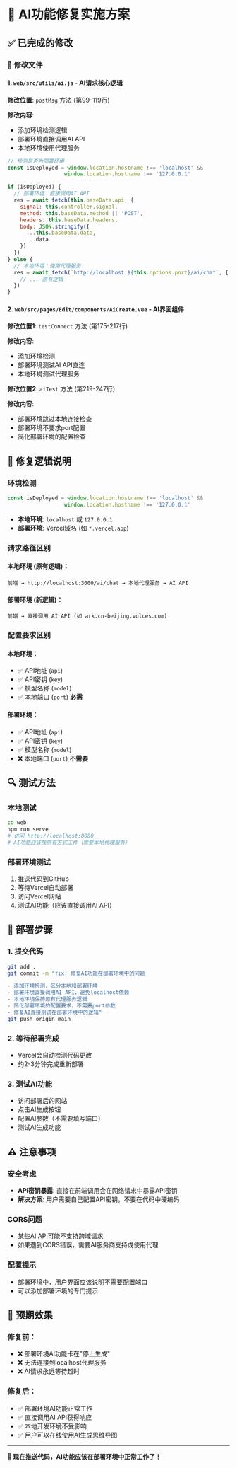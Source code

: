# 🚀 AI功能修复实施方案

## ✅ 已完成的修改

### 🔧 修改文件

#### 1. `web/src/utils/ai.js` - AI请求核心逻辑
**修改位置**: `postMsg` 方法 (第99-119行)

**修改内容**:
- 添加环境检测逻辑
- 部署环境直接调用AI API
- 本地环境使用代理服务

```javascript
// 检测是否为部署环境
const isDeployed = window.location.hostname !== 'localhost' && 
                  window.location.hostname !== '127.0.0.1'

if (isDeployed) {
  // 部署环境：直接调用AI API
  res = await fetch(this.baseData.api, {
    signal: this.controller.signal,
    method: this.baseData.method || 'POST',
    headers: this.baseData.headers,
    body: JSON.stringify({
      ...this.baseData.data,
      ...data
    })
  })
} else {
  // 本地环境：使用代理服务
  res = await fetch(`http://localhost:${this.options.port}/ai/chat`, {
    // ... 原有逻辑
  })
}
```

#### 2. `web/src/pages/Edit/components/AiCreate.vue` - AI界面组件
**修改位置1**: `testConnect` 方法 (第175-217行)

**修改内容**:
- 添加环境检测
- 部署环境测试AI API直连
- 本地环境测试代理服务

**修改位置2**: `aiTest` 方法 (第219-247行)

**修改内容**:
- 部署环境跳过本地连接检查
- 部署环境不要求port配置
- 简化部署环境的配置检查

## 🎯 修复逻辑说明

### 环境检测
```javascript
const isDeployed = window.location.hostname !== 'localhost' && 
                  window.location.hostname !== '127.0.0.1'
```

- **本地环境**: `localhost` 或 `127.0.0.1`
- **部署环境**: Vercel域名 (如 `*.vercel.app`)

### 请求路径区别

#### 本地环境 (原有逻辑)：
```
前端 → http://localhost:3000/ai/chat → 本地代理服务 → AI API
```

#### 部署环境 (新逻辑)：
```
前端 → 直接调用 AI API (如 ark.cn-beijing.volces.com)
```

### 配置要求区别

#### 本地环境：
- ✅ API地址 (`api`)
- ✅ API密钥 (`key`) 
- ✅ 模型名称 (`model`)
- ✅ 本地端口 (`port`) **必需**

#### 部署环境：
- ✅ API地址 (`api`)
- ✅ API密钥 (`key`)
- ✅ 模型名称 (`model`)
- ❌ 本地端口 (`port`) **不需要**

## 🔍 测试方法

### 本地测试
```bash
cd web
npm run serve
# 访问 http://localhost:8080
# AI功能应该按原有方式工作（需要本地代理服务）
```

### 部署环境测试
1. 推送代码到GitHub
2. 等待Vercel自动部署
3. 访问Vercel网站
4. 测试AI功能（应该直接调用AI API）

## 🚀 部署步骤

### 1. 提交代码
```bash
git add .
git commit -m "fix: 修复AI功能在部署环境中的问题

- 添加环境检测，区分本地和部署环境
- 部署环境直接调用AI API，避免localhost依赖
- 本地环境保持原有代理服务逻辑
- 简化部署环境的配置要求，不需要port参数
- 修复AI连接测试在部署环境中的逻辑"
git push origin main
```

### 2. 等待部署完成
- Vercel会自动检测代码更改
- 约2-3分钟完成重新部署

### 3. 测试AI功能
- 访问部署后的网站
- 点击AI生成按钮
- 配置AI参数（不需要填写端口）
- 测试AI生成功能

## ⚠️ 注意事项

### 安全考虑
- **API密钥暴露**: 直接在前端调用会在网络请求中暴露API密钥
- **解决方案**: 用户需要自己配置API密钥，不要在代码中硬编码

### CORS问题
- 某些AI API可能不支持跨域请求
- 如果遇到CORS错误，需要AI服务商支持或使用代理

### 配置提示
- 部署环境中，用户界面应该说明不需要配置端口
- 可以添加部署环境的专门提示

## 🎉 预期效果

### 修复前：
- ❌ 部署环境AI功能卡在"停止生成"
- ❌ 无法连接到localhost代理服务
- ❌ AI请求永远等待超时

### 修复后：
- ✅ 部署环境AI功能正常工作
- ✅ 直接调用AI API获得响应
- ✅ 本地开发环境不受影响
- ✅ 用户可以在线使用AI生成思维导图

---

**🎯 现在推送代码，AI功能应该在部署环境中正常工作了！**